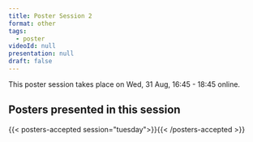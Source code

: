 ```yaml
---
title: Poster Session 2
format: other
tags:
  - poster
videoId: null
presentation: null
draft: false
---
```

This poster session takes place on Wed, 31 Aug, 16:45 - 18:45 online.
<!--
[meetanyway](/participate/#poster-sessions).

Click link for
{{< button-link icon="direction" label="instructions for authors of accepted posters" url="/online-conference/#instructions-for-authors-of-accepted-posters" target="_blank" >}}

Download a {{< button-link label="zip-archive" url="https://surfdrive.surf.nl/files/index.php/s/fdA5dzPllmwnOBn/download" icon="tar" target="_blank">}} of all posters.
-->
<!--## Posters presented in this session
coming soon-->

## Posters presented in this session
{{< posters-accepted session="tuesday">}}{{< /posters-accepted >}}
